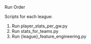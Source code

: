 Run Order

Scripts for each league:
1. Run player_stats_per_gw.py
2. Run stats_for_teams.py
3. Run {league}_feature_engineering.py
